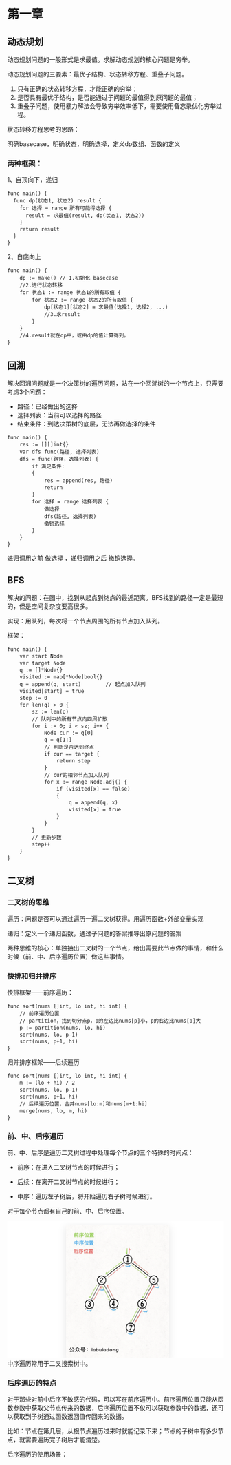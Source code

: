 # 第一章

## 动态规划

动态规划问题的一般形式是求最值。求解动态规划的核心问题是穷举。

动态规划问题的三要素：最优子结构、状态转移方程、重叠子问题。

1. 只有正确的状态转移方程，才能正确的穷举；
2. 是否具有最优子结构，是否能通过子问题的最值得到原问题的最值；
3. 重叠子问题，使用暴力解法会导致穷举效率低下，需要使用备忘录优化穷举过程。

状态转移方程思考的思路：

明确basecase，明确状态，明确选择，定义dp数组、函数的定义

### 两种框架：

1、自顶向下，递归

```
func main() {
  func dp(状态1, 状态2) result {
    for 选择 = range 所有可能得选择 {
      result = 求最值(result, dp(状态1, 状态2))
    }
    return result
  }
}
```

2、自底向上

```
func main() {
	dp := make() // 1.初始化 basecase
	//2.进行状态转移
	for 状态1 := range 状态1的所有取值 {
		for 状态2 := range 状态2的所有取值 {
			dp[状态1][状态2] = 求最值(选择1, 选择2, ...)
			//3.求result
		}
	}
	//4.result就在dp中，或由dp的值计算得到。
}
```

## 回溯

解决回溯问题就是一个决策树的遍历问题，站在一个回溯树的一个节点上，只需要考虑3个问题：

- 路径：已经做出的选择
- 选择列表：当前可以选择的路径
- 结束条件：到达决策树的底层，无法再做选择的条件

```
func main() {
	res := [][]int{}
	var dfs func(路径, 选择列表)
	dfs = func(路径，选择列表) {
		if 满足条件:
		{
			res = append(res, 路径)
			return
		}
		for 选择 = range 选择列表 {
			做选择
			dfs(路径, 选择列表)
			撤销选择
		}
	}
}
```

递归调用之前 做选择 ，递归调用之后 撤销选择。

## BFS

解决的问题：在图中，找到从起点到终点的最近距离。BFS找到的路径一定是最短的，但是空间复杂度要高很多。

实现：用队列，每次将一个节点周围的所有节点加入队列。

框架：

```
func main() {
	var start Node
	var target Node
	q := []*Node{}
	visited := map[*Node]bool{}
	q = append(q, start)		// 起点加入队列
	visited[start] = true
	step := 0
	for len(q) > 0 {
		sz := len(q)
		// 队列中的所有节点向四周扩散
		for i := 0; i < sz; i++ {
			Node cur := q[0]
			q = q[1:]
			// 判断是否达到终点
			if cur == target {
				return step
			}
			// cur的相邻节点加入队列
			for x := range Node.adj() {
				if (visited[x] == false)
				{
					q = append(q, x)
					visited[x] = true
				}
			}
		}
		// 更新步数
		step++
	}
}
```

## 二叉树

### 二叉树的思维

遍历：问题是否可以通过遍历一遍二叉树获得。用遍历函数+外部变量实现

递归：定义一个递归函数，通过子问题的答案推导出原问题的答案

两种思维的核心：单独抽出二叉树的一个节点，给出需要此节点做的事情，和什么时候（前、中、后序遍历位置）做这些事情。

### 快排和归并排序

快排框架——前序遍历：

```
func sort(nums []int, lo int, hi int) {
	// 前序遍历位置
	// partition，找到切分点p，p的左边比nums[p]小，p的右边比nums[p]大
	p := partition(nums, lo, hi)
	sort(nums, lo, p-1)
	sort(nums, p+1, hi)
}
```

归并排序框架——后续遍历

```
func sort(nums []int, lo int, hi int) {
	m := (lo + hi) / 2
	sort(nums, lo, p-1)
	sort(nums, p+1, hi)
	// 后续遍历位置，合并nums[lo:m]和nums[m+1:hi]
	merge(nums, lo, m, hi)
}
```

### 前、中、后序遍历

前、中、后序是遍历二叉树过程中处理每个节点的三个特殊的时间点：

- 前序：在进入二叉树节点的时候进行；

- 后续：在离开二叉树节点的时候进行；

- 中序：遍历左子树后，将开始遍历右子树时候进行。

对于每个节点都有自己的前、中、后序位置。

![image-20230930144339789](./pic/image-20230930144339789.png)
中序遍历常用于二叉搜索树中。

### 后序遍历的特点

对于那些对前中后序不敏感的代码，可以写在前序遍历中。前序遍历位置只能从函数参数中获取父节点传来的数据，后序遍历位置不仅可以获取参数中的数据，还可以获取到子树通过函数返回值传回来的数据。

比如：节点在第几层，从根节点遍历过来时就能记录下来；节点的子树中有多少节点，就需要遍历完子树后才能清楚。

后序遍历的使用场景：


